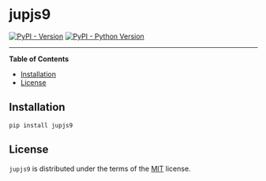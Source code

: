 # jupjs9

[![PyPI - Version](https://img.shields.io/pypi/v/jupjs9.svg)](https://pypi.org/project/jupjs9)
[![PyPI - Python Version](https://img.shields.io/pypi/pyversions/jupjs9.svg)](https://pypi.org/project/jupjs9)

-----

**Table of Contents**

- [Installation](#installation)
- [License](#license)

## Installation

```console
pip install jupjs9
```

## License

`jupjs9` is distributed under the terms of the [MIT](https://spdx.org/licenses/MIT.html) license.
